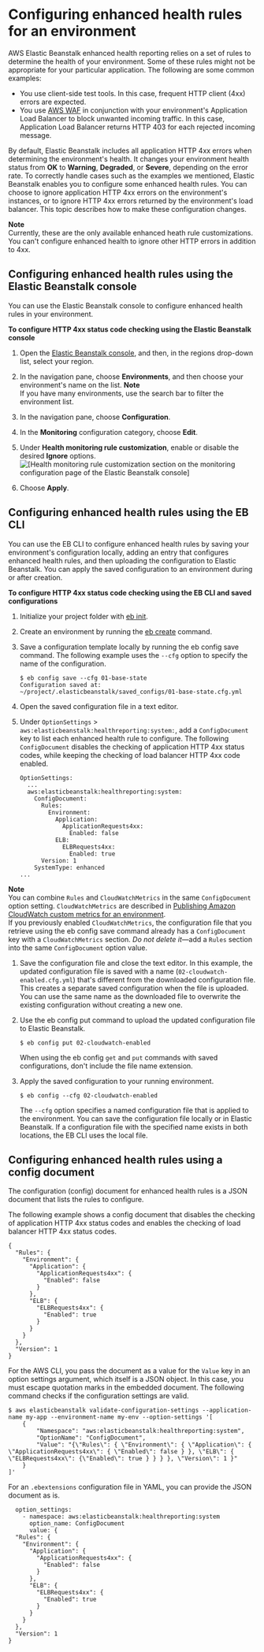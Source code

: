 # Configuring enhanced health rules for an environment<a name="health-enhanced-rules"></a>

AWS Elastic Beanstalk enhanced health reporting relies on a set of rules to determine the health of your environment\. Some of these rules might not be appropriate for your particular application\. The following are some common examples:
+ You use client\-side test tools\. In this case, frequent HTTP client \(4xx\) errors are expected\.
+ You use [AWS WAF](https://docs.aws.amazon.com/waf/latest/developerguide/) in conjunction with your environment's Application Load Balancer to block unwanted incoming traffic\. In this case, Application Load Balancer returns HTTP 403 for each rejected incoming message\.

By default, Elastic Beanstalk includes all application HTTP 4xx errors when determining the environment's health\. It changes your environment health status from **OK** to **Warning**, **Degraded**, or **Severe**, depending on the error rate\. To correctly handle cases such as the examples we mentioned, Elastic Beanstalk enables you to configure some enhanced health rules\. You can choose to ignore application HTTP 4xx errors on the environment's instances, or to ignore HTTP 4xx errors returned by the environment's load balancer\. This topic describes how to make these configuration changes\.

**Note**  
Currently, these are the only available enhanced heath rule customizations\. You can't configure enhanced health to ignore other HTTP errors in addition to 4xx\.

## Configuring enhanced health rules using the Elastic Beanstalk console<a name="health-enhanced-rules.console"></a>

You can use the Elastic Beanstalk console to configure enhanced health rules in your environment\.

**To configure HTTP 4xx status code checking using the Elastic Beanstalk console**

1. Open the [Elastic Beanstalk console](https://console.aws.amazon.com/elasticbeanstalk), and then, in the regions drop\-down list, select your region\.

1. In the navigation pane, choose **Environments**, and then choose your environment's name on the list\.
**Note**  
If you have many environments, use the search bar to filter the environment list\.

1. In the navigation pane, choose **Configuration**\.

1. In the **Monitoring** configuration category, choose **Edit**\.

1. Under **Health monitoring rule customization**, enable or disable the desired **Ignore** options\.  
![\[Health monitoring rule customization section on the monitoring configuration page of the Elastic Beanstalk console\]](http://docs.aws.amazon.com/elasticbeanstalk/latest/dg/images/enhanced-health-rule-customization.png)

1. Choose **Apply**\.

## Configuring enhanced health rules using the EB CLI<a name="health-enhanced-rules.ebcli"></a>

You can use the EB CLI to configure enhanced health rules by saving your environment's configuration locally, adding an entry that configures enhanced health rules, and then uploading the configuration to Elastic Beanstalk\. You can apply the saved configuration to an environment during or after creation\.

**To configure HTTP 4xx status code checking using the EB CLI and saved configurations**

1. Initialize your project folder with [eb init](eb-cli3-configuration.md)\.

1. Create an environment by running the [eb create](eb-cli3-getting-started.md) command\.

1. Save a configuration template locally by running the eb config save command\. The following example uses the `--cfg` option to specify the name of the configuration\.

   ```
   $ eb config save --cfg 01-base-state
   Configuration saved at: ~/project/.elasticbeanstalk/saved_configs/01-base-state.cfg.yml
   ```

1. Open the saved configuration file in a text editor\.

1. Under `OptionSettings` > `aws:elasticbeanstalk:healthreporting:system:`, add a `ConfigDocument` key to list each enhanced health rule to configure\. The following `ConfigDocument` disables the checking of application HTTP 4xx status codes, while keeping the checking of load balancer HTTP 4xx code enabled\.

   ```
   OptionSettings:
     ...
     aws:elasticbeanstalk:healthreporting:system:
       ConfigDocument:
         Rules:
           Environment:
             Application:
               ApplicationRequests4xx:
                 Enabled: false
             ELB:
               ELBRequests4xx:
                 Enabled: true
         Version: 1
       SystemType: enhanced
   ...
   ```
**Note**  
You can combine `Rules` and `CloudWatchMetrics` in the same `ConfigDocument` option setting\. `CloudWatchMetrics` are described in [Publishing Amazon CloudWatch custom metrics for an environment](health-enhanced-cloudwatch.md)\.  
If you previously enabled `CloudWatchMetrics`, the configuration file that you retrieve using the eb config save command already has a `ConfigDocument` key with a `CloudWatchMetrics` section\. *Do not delete it*—add a `Rules` section into the same `ConfigDocument` option value\.

1. Save the configuration file and close the text editor\. In this example, the updated configuration file is saved with a name \(`02-cloudwatch-enabled.cfg.yml`\) that's different from the downloaded configuration file\. This creates a separate saved configuration when the file is uploaded\. You can use the same name as the downloaded file to overwrite the existing configuration without creating a new one\.

1. Use the eb config put command to upload the updated configuration file to Elastic Beanstalk\.

   ```
   $ eb config put 02-cloudwatch-enabled
   ```

   When using the eb config `get` and `put` commands with saved configurations, don't include the file name extension\.

1. Apply the saved configuration to your running environment\.

   ```
   $ eb config --cfg 02-cloudwatch-enabled
   ```

   The `--cfg` option specifies a named configuration file that is applied to the environment\. You can save the configuration file locally or in Elastic Beanstalk\. If a configuration file with the specified name exists in both locations, the EB CLI uses the local file\.

## Configuring enhanced health rules using a config document<a name="health-enhanced-rules.configdocument"></a>

The configuration \(config\) document for enhanced health rules is a JSON document that lists the rules to configure\. 

The following example shows a config document that disables the checking of application HTTP 4xx status codes and enables the checking of load balancer HTTP 4xx status codes\.

```
{
  "Rules": {
    "Environment": {
      "Application": {
        "ApplicationRequests4xx": {
          "Enabled": false
        }
      },
      "ELB": {
        "ELBRequests4xx": {
          "Enabled": true
        }
      }
    }
  },
  "Version": 1
}
```

For the AWS CLI, you pass the document as a value for the `Value` key in an option settings argument, which itself is a JSON object\. In this case, you must escape quotation marks in the embedded document\. The following command checks if the configuration settings are valid\.

```
$ aws elasticbeanstalk validate-configuration-settings --application-name my-app --environment-name my-env --option-settings '[
    {
        "Namespace": "aws:elasticbeanstalk:healthreporting:system",
        "OptionName": "ConfigDocument",
        "Value": "{\"Rules\": { \"Environment\": { \"Application\": { \"ApplicationRequests4xx\": { \"Enabled\": false } }, \"ELB\": { \"ELBRequests4xx\": {\"Enabled\": true } } } }, \"Version\": 1 }"
    }
]'
```

For an `.ebextensions` configuration file in YAML, you can provide the JSON document as is\.

```
  option_settings:
    - namespace: aws:elasticbeanstalk:healthreporting:system
      option_name: ConfigDocument
      value: {
  "Rules": {
    "Environment": {
      "Application": {
        "ApplicationRequests4xx": {
          "Enabled": false
        }
      },
      "ELB": {
        "ELBRequests4xx": {
          "Enabled": true
        }
      }
    }
  },
  "Version": 1
}
```